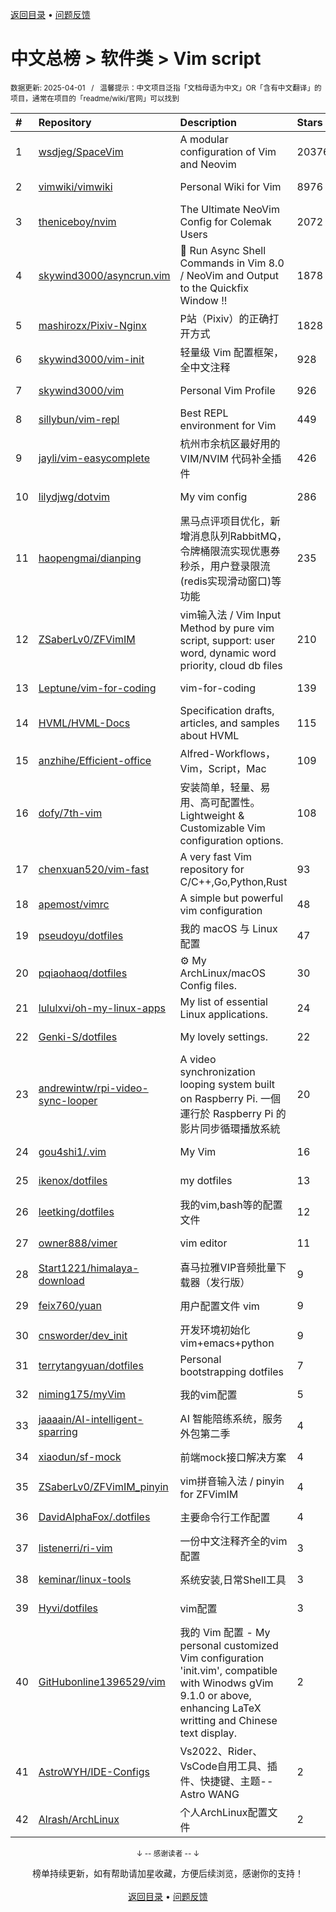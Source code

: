 <a href="https://gitee.com/GrowingGit/GitHub-Chinese-Top-Charts#github中文排行榜">返回目录</a> • <a href="/content/docs/feedback.md">问题反馈</a>

# 中文总榜 > 软件类 > Vim script
<sub>数据更新: 2025-04-01&nbsp;&nbsp;&nbsp;/&nbsp;&nbsp;&nbsp;温馨提示：中文项目泛指「文档母语为中文」OR「含有中文翻译」的项目，通常在项目的「readme/wiki/官网」可以找到</sub>

|#|Repository|Description|Stars|Updated|
|:-|:-|:-|:-|:-|
|1|[wsdjeg/SpaceVim](https://github.com/wsdjeg/SpaceVim)|A modular configuration of Vim and Neovim|20376|2025-02-17|
|2|[vimwiki/vimwiki](https://github.com/vimwiki/vimwiki)|Personal Wiki for Vim|8976|2024-12-01|
|3|[theniceboy/nvim](https://github.com/theniceboy/nvim)|The Ultimate NeoVim Config for Colemak Users|2072|2025-01-19|
|4|[skywind3000/asyncrun.vim](https://github.com/skywind3000/asyncrun.vim)|:rocket: Run Async Shell Commands in Vim 8.0 / NeoVim and Output to the Quickfix Window !!|1878|2025-03-24|
|5|[mashirozx/Pixiv-Nginx](https://github.com/mashirozx/Pixiv-Nginx)|P站（Pixiv）的正确打开方式|1828|2025-02-09|
|6|[skywind3000/vim-init](https://github.com/skywind3000/vim-init)|轻量级 Vim 配置框架，全中文注释|928|2024-11-11|
|7|[skywind3000/vim](https://github.com/skywind3000/vim)|Personal Vim Profile|926|2025-03-24|
|8|[sillybun/vim-repl](https://github.com/sillybun/vim-repl)|Best REPL environment for Vim|449|2025-03-27|
|9|[jayli/vim-easycomplete](https://github.com/jayli/vim-easycomplete)|杭州市余杭区最好用的 VIM/NVIM 代码补全插件|426|2024-11-07|
|10|[lilydjwg/dotvim](https://github.com/lilydjwg/dotvim)|My vim config|286|2025-03-18|
|11|[haopengmai/dianping](https://github.com/haopengmai/dianping)|黑马点评项目优化，新增消息队列RabbitMQ，令牌桶限流实现优惠券秒杀，用户登录限流(redis实现滑动窗口)等功能|235|2025-03-10|
|12|[ZSaberLv0/ZFVimIM](https://github.com/ZSaberLv0/ZFVimIM)|vim输入法 / Vim Input Method by pure vim script, support: user word, dynamic word priority, cloud db files|210|2025-03-20|
|13|[Leptune/vim-for-coding](https://github.com/Leptune/vim-for-coding)|vim-for-coding|139|2024-10-17|
|14|[HVML/HVML-Docs](https://github.com/HVML/HVML-Docs)|Specification drafts, articles, and samples about HVML|115|2025-03-31|
|15|[anzhihe/Efficient-office](https://github.com/anzhihe/Efficient-office)|Alfred-Workflows，Vim，Script，Mac|109|2025-03-05|
|16|[dofy/7th-vim](https://github.com/dofy/7th-vim)|安装简单，轻量、易用、高可配置性。 Lightweight & Customizable Vim configuration options.|108|2024-10-04|
|17|[chenxuan520/vim-fast](https://github.com/chenxuan520/vim-fast)|A very fast Vim repository for C/C++,Go,Python,Rust|93|2025-03-25|
|18|[apemost/vimrc](https://github.com/apemost/vimrc)|A simple but powerful vim configuration|48|2025-02-21|
|19|[pseudoyu/dotfiles](https://github.com/pseudoyu/dotfiles)|我的 macOS 与 Linux 配置|47|2024-10-26|
|20|[pqiaohaoq/dotfiles](https://github.com/pqiaohaoq/dotfiles)| :gear: My ArchLinux/macOS Config files. |30|2025-03-14|
|21|[lululxvi/oh-my-linux-apps](https://github.com/lululxvi/oh-my-linux-apps)|My list of essential Linux applications.|24|2024-10-31|
|22|[Genki-S/dotfiles](https://github.com/Genki-S/dotfiles)|My lovely settings.|22|2025-03-31|
|23|[andrewintw/rpi-video-sync-looper](https://github.com/andrewintw/rpi-video-sync-looper)|A video synchronization looping system built on Raspberry Pi. 一個運行於 Raspberry Pi 的影片同步循環播放系統|20|2024-11-20|
|24|[gou4shi1/.vim](https://github.com/gou4shi1/.vim)|My Vim|16|2025-03-26|
|25|[ikenox/dotfiles](https://github.com/ikenox/dotfiles)|my dotfiles|13|2024-12-30|
|26|[leetking/dotfiles](https://github.com/leetking/dotfiles)|我的vim,bash等的配置文件|12|2024-11-27|
|27|[owner888/vimer](https://github.com/owner888/vimer)|vim editor|11|2025-03-10|
|28|[Start1221/himalaya-download](https://github.com/Start1221/himalaya-download)|喜马拉雅VIP音频批量下载器（发行版）|9|2025-01-06|
|29|[feix760/yuan](https://github.com/feix760/yuan)|用户配置文件 vim|9|2025-03-15|
|30|[cnsworder/dev_init](https://github.com/cnsworder/dev_init)|开发环境初始化 vim+emacs+python|9|2025-03-24|
|31|[terrytangyuan/dotfiles](https://github.com/terrytangyuan/dotfiles)|Personal bootstrapping dotfiles |7|2025-01-03|
|32|[niming175/myVim](https://github.com/niming175/myVim)|我的vim配置|5|2025-02-25|
|33|[jaaaain/AI-intelligent-sparring](https://github.com/jaaaain/AI-intelligent-sparring)|AI 智能陪练系统，服务外包第二季|4|2025-03-23|
|34|[xiaodun/sf-mock](https://github.com/xiaodun/sf-mock)|前端mock接口解决方案|4|2024-10-11|
|35|[ZSaberLv0/ZFVimIM_pinyin](https://github.com/ZSaberLv0/ZFVimIM_pinyin)|vim拼音输入法 / pinyin for ZFVimIM|4|2025-03-31|
|36|[DavidAlphaFox/.dotfiles](https://github.com/DavidAlphaFox/.dotfiles)|主要命令行工作配置|4|2024-11-26|
|37|[listenerri/ri-vim](https://github.com/listenerri/ri-vim)|一份中文注释齐全的vim配置|3|2025-02-17|
|38|[keminar/linux-tools](https://github.com/keminar/linux-tools)|系统安装,日常Shell工具|3|2024-12-23|
|39|[Hyvi/dotfiles](https://github.com/Hyvi/dotfiles)|vim配置|3|2025-03-23|
|40|[GitHubonline1396529/vim](https://github.com/GitHubonline1396529/vim)|我的 Vim 配置 - My personal customized Vim configuration 'init.vim', compatible with Winodws gVim 9.1.0 or above, enhancing LaTeX writting and Chinese text display.|2|2024-12-01|
|41|[AstroWYH/IDE-Configs](https://github.com/AstroWYH/IDE-Configs)|Vs2022、Rider、VsCode自用工具、插件、快捷键、主题--Astro WANG|2|2025-03-28|
|42|[Alrash/ArchLinux](https://github.com/Alrash/ArchLinux)|个人ArchLinux配置文件|2|2024-10-23|

<div align="center">
    <p><sub>↓ -- 感谢读者 -- ↓</sub></p>
    榜单持续更新，如有帮助请加星收藏，方便后续浏览，感谢你的支持！
</div>

<br/>

<div align="center"><a href="https://gitee.com/GrowingGit/GitHub-Chinese-Top-Charts#github中文排行榜">返回目录</a> • <a href="/content/docs/feedback.md">问题反馈</a></div>
